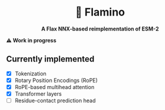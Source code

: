<h1 align="center" border="0">🦩 Flamino</h1>
<p align="center"><strong>A Flax NNX-based reimplementation of ESM-2</strong></p>

**⚠️ Work in progress**

## Currently implemented

- [x] Tokenization
- [x] Rotary Position Encodings (RoPE)
- [x] RoPE-based multihead attention
- [x] Transformer layers
- [ ] Residue-contact prediction head
